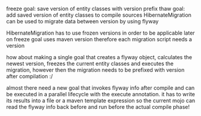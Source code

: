 freeze goal: save version of entity classes with version prefix
thaw goal: add saved version of entity classes to compile sources
HibernateMigration can be used to migrate data between version by using flyway 

HibernateMigration has to use frozen versions in order to be applicable later on
freeze goal uses maven version
therefore each migration script needs a version

how about making a single goal that creates a flyway object, calculates the newest version, freezes the current entity classes and executes the migration,
however then the migration needs to be prefixed with version after compilation :/


almost there
need a new goal that invokes flyway info after compile and can be executed in a parallel lifecycle with the execute annotation. it has to write its results into a file or a maven template expression so the current mojo can read the flyway info back before and run before the actual compile phase!
